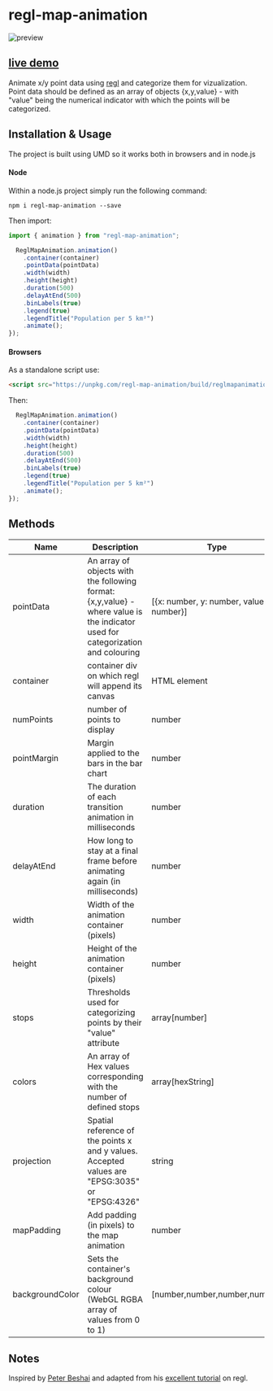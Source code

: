 # regl-map-animation

<div>
<img src="assets/images/optimized.gif" alt="preview"/>
<div>

## [live demo](https://observablehq.com/@joewdavies/animation-of-the-eurostat-population-grid-using-regl)

Animate x/y point data using [regl](https://github.com/regl-project/regl) and categorize them for vizualization. Point data should be defined as an array of objects {x,y,value} - with "value" being the numerical indicator with which the points will be categorized.

## Installation & Usage

The project is built using UMD so it works both in browsers and in node.js

#### Node

Within a node.js project simply run the following command:

`npm i regl-map-animation --save`

Then import:

```javascript
import { animation } from "regl-map-animation";

  ReglMapAnimation.animation()
    .container(container)
    .pointData(pointData)
    .width(width)
    .height(height)
    .duration(500)
    .delayAtEnd(500)
    .binLabels(true)
    .legend(true)
    .legendTitle("Population per 5 km²")
    .animate();
});
```

#### Browsers

As a standalone script use:

```html
<script src="https://unpkg.com/regl-map-animation/build/reglmapanimation.js"></script>
```

Then:

```javascript
  ReglMapAnimation.animation()
    .container(container)
    .pointData(pointData)
    .width(width)
    .height(height)
    .duration(500)
    .delayAtEnd(500)
    .binLabels(true)
    .legend(true)
    .legendTitle("Population per 5 km²")
    .animate();
});
```

## Methods

| Name            | Description                                                                                                                     | Type                                    | Required | Default            |
| --------------- | ------------------------------------------------------------------------------------------------------------------------------- | --------------------------------------- | -------- | ------------------ |
| pointData       | An array of objects with the following format: {x,y,value} - where value is the indicator used for categorization and colouring | [{x: number, y: number, value: number}] | True     |                    |
| container       | container div on which regl will append its canvas                                                                              | HTML element                            | False    | document.body      |
| numPoints       | number of points to display                                                                                                     | number                                  | False    | pointData.length   |
| pointMargin     | Margin applied to the bars in the bar chart                                                                                     | number                                  | False    | 1                  |
| duration        | The duration of each transition animation in milliseconds                                                                       | number                                  | False    | 5000               |
| delayAtEnd      | How long to stay at a final frame before animating again (in milliseconds)                                                      | number                                  | False    | 0                  |
| width           | Width of the animation container (pixels)                                                                                       | number                                  | False    | window.innerWidth  |
| height          | Height of the animation container (pixels)                                                                                      | number                                  | False    | window.innerHeight |
| stops           | Thresholds used for categorizing points by their "value" attribute                                                              | array[number]                           | False    |                    |
| colors          | An array of Hex values corresponding with the number of defined stops                                                           | array[hexString]                        | False    |                    |
| projection      | Spatial reference of the points x and y values. Accepted values are "EPSG:3035" or "EPSG:4326"                                  | string                                  | False    | "EPSG:3035"        |
| mapPadding      | Add padding (in pixels) to the map animation                                                                                    | number                                  | False    |
| backgroundColor | Sets the container's background colour (WebGL RGBA array of values from 0 to 1)                                                 | [number,number,number,number]           | False    | [1,1,1,1] (white)  |

## Notes

Inspired by [Peter Beshai](https://peterbeshai.com/) and adapted from his [excellent tutorial](https://peterbeshai.com/blog/2017-05-26-beautifully-animate-points-with-webgl-and-regl/) on regl.
